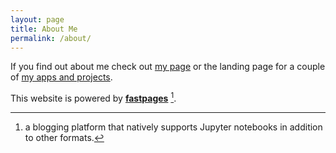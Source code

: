 ```yaml
---
layout: page
title: About Me
permalink: /about/
---
```


If you find out about me check out [my page](https://www.christianwerner.net) or the landing page for a couple of [my apps and projects](https://www.cwerner.ai).

This website is powered by **[fastpages](https://github.com/fastai/fastpages)** [^1].


[^1]:a blogging platform that natively supports Jupyter notebooks in addition to other formats.
